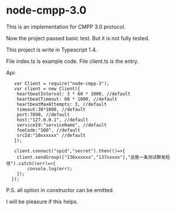 # node-cmpp-3.0
This is an implementation for CMPP 3.0 protocol.

Now the project passed basic test. But it is not fully tested.

This project is write in Typescript 1.4.

File index.ts is example code. File client.ts is the entry.

Api:
```
   var Client = require("node-cmpp-3");
   var client = new Client({
    heartbeatInterval: 3 * 60 * 1000, //default
  	heartbeatTimeout: 60 * 1000, //default
  	heartbeatMaxAttempts: 3, //default
  	timeout:30*1000, //default
  	port:7890, //default
  	host:"127.0.0.1", //default
  	serviceId:"serviceName", //default
  	feeCode:"100", //default
  	srcId:"10xxxxxx" //default
   });
   
   client.connect("spid","secret").then(()=>{
    client.sendGroup(["136xxxxxx","137xxxxx"],"这是一条测试群发短信").catch((err)=>{
        console.log(err);
    });
  });
```

P.S. all option in constructor can be emitted.

I will be pleasure if this helps.
